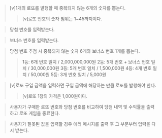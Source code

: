 > [v]1개의 로또를 발행할 때 중복되지 않는 6개의 숫자를 뽑는다.
>	> [v]로또 번호의 숫자 범위는 1~45까지이다.

> 당첨 번호를 입력받는다.

> 보너스 번호를 입력받는다.

> 당첨 번호 추첨 시 중복되지 않는 숫자 6개와 보너스 번호 1개를 뽑는다.
>   > 1등: 6개 번호 일치 / 2,000,000,000원
>   > 2등: 5개 번호 + 보너스 번호 일치 / 30,000,000원
>   > 3등: 5개 번호 일치 / 1,500,000원
>   > 4등: 4개 번호 일치 / 50,000원
>   > 5등: 3개 번호 일치 / 5,000원

> [v]로또 구입 금액을 입력하면 구입 금액에 해당하는 만큼 로또를 발행해야 한다.
>   > [v]로또 1장의 가격은 1,000원이다.

> 사용자가 구매한 로또 번호와 당첨 번호를 비교하여 당첨 내역 및 수익률을 출력하고 로또 게임을 종료한다.

> 사용자가 잘못된 값을 입력할 경우 에러 메시지를 출력 후 그 부분부터 입력을 다시 받는다.